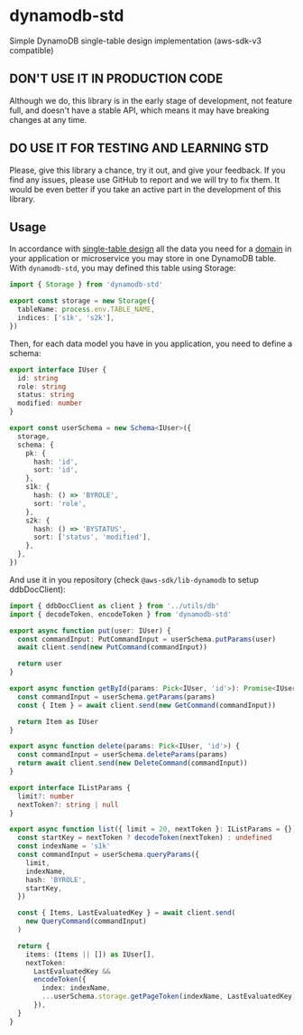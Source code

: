 # dynamodb-std
Simple DynamoDB single-table design implementation (aws-sdk-v3 compatible)

## DON'T USE IT IN PRODUCTION CODE
Although we do, this library is in the early stage of development, not feature full, and doesn't have a stable API, which means it may have breaking changes at any time. 

## DO USE IT FOR TESTING AND LEARNING STD
Please, give this library a chance, try it out, and give your feedback. If you find any issues, please use GitHub to report and we will try to fix them. It would be even better if you take an active part in the development of this library.

## Usage
In accordance with [single-table design](https://www.youtube.com/watch?v=BnDKD_Zv0og) all the data you need for a [domain](https://en.wikipedia.org/wiki/Domain-driven_design) in your application or microservice you may store in one DynamoDB table. With `dynamodb-std`, you may defined this table using Storage:

```typescript
import { Storage } from 'dynamodb-std'

export const storage = new Storage({
  tableName: process.env.TABLE_NAME,
  indices: ['s1k', 's2k'],
})
```

Then, for each data model you have in you application, you need to define a schema: 

```typescript
export interface IUser {
  id: string
  role: string
  status: string
  modified: number
}

export const userSchema = new Schema<IUser>({
  storage,
  schema: {
    pk: {
      hash: 'id',
      sort: 'id',
    },
    s1k: {
      hash: () => 'BYROLE',
      sort: 'role',
    },
    s2k: {
      hash: () => 'BYSTATUS',
      sort: ['status', 'modified'],
    },
  },
})
```
And use it in you repository (check `@aws-sdk/lib-dynamodb` to setup ddbDocClient): 

```typescript
import { ddbDocClient as client } from '../utils/db'
import { decodeToken, encodeToken } from 'dynamodb-std'

export async function put(user: IUser) {
  const commandInput: PutCommandInput = userSchema.putParams(user)
  await client.send(new PutCommand(commandInput))

  return user
}

export async function getById(params: Pick<IUser, 'id'>): Promise<IUser | undefined> {
  const commandInput = userSchema.getParams(params)
  const { Item } = await client.send(new GetCommand(commandInput))

  return Item as IUser
}

export async function delete(params: Pick<IUser, 'id'>) {
  const commandInput = userSchema.deleteParams(params)
  return await client.send(new DeleteCommand(commandInput))
}

export interface IListParams {
  limit?: number
  nextToken?: string | null
}

export async function list({ limit = 20, nextToken }: IListParams = {}) {
  const startKey = nextToken ? decodeToken(nextToken) : undefined
  const indexName = 's1k'
  const commandInput = userSchema.queryParams({
    limit,
    indexName,
    hash: 'BYROLE',
    startKey,
  })

  const { Items, LastEvaluatedKey } = await client.send(
    new QueryCommand(commandInput)
  )

  return {
    items: (Items || []) as IUser[],
    nextToken:
      LastEvaluatedKey &&
      encodeToken({
        index: indexName,
        ...userSchema.storage.getPageToken(indexName, LastEvaluatedKey),
      }),
  }
}
```
